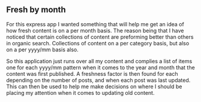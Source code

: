 ## Fresh by month

For this express app I wanted something that will help me get an idea of how fresh content is on a per month basis. The reason being that I have noticed that certain collections of content are preforming better than others in organic search. Collections of content on a per category basis, but also on a per yyyy/mm basis also.

So this application just runs over all my content and complies a list of items one for each yyyy/mm pattern when it comes to the year and month that the content was first published. A freshness factor is then found for each depending on the number of posts, and when each post was last updated. This can then be used to help me make decisions on where I should be placing my attention when it comes to updating old content.